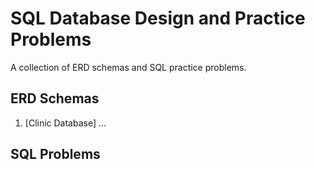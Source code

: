 # SQL Database Design and Practice Problems

A collection of ERD schemas and SQL practice problems.

## ERD Schemas

1. [Clinic Database]
   ...

## SQL Problems
